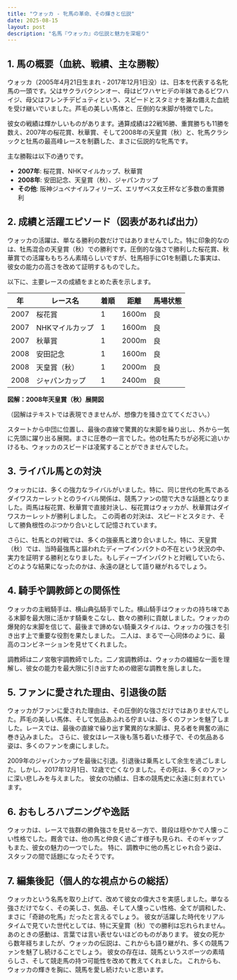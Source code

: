 ```yaml
---
title: "ウォッカ - 牝馬の革命、その輝きと伝説"
date: 2025-08-15
layout: post
description: "名馬『ウォッカ』の伝説と魅力を深堀り"
---
```


## 1. 馬の概要（血統、戦績、主な勝鞍）

ウォッカ（2005年4月21日生まれ - 2017年12月1日没）は、日本を代表する名牝馬の一頭です。父はサクラバクシンオー、母はビワハヤヒデの半妹であるビワハイジ、母父はフレンチデピュティという、スピードとスタミナを兼ね備えた血統を受け継いでいました。芦毛の美しい馬体と、圧倒的な末脚が特徴でした。

彼女の戦績は輝かしいものがあります。通算成績は22戦16勝、重賞勝ちも11勝を数え、2007年の桜花賞、秋華賞、そして2008年の天皇賞（秋）と、牝馬クラシックと牡馬の最高峰レースを制覇した、まさに伝説的な牝馬です。

主な勝鞍は以下の通りです。

* **2007年**: 桜花賞、NHKマイルカップ、秋華賞
* **2008年**: 安田記念、天皇賞（秋）、ジャパンカップ
* **その他**: 阪神ジュベナイルフィリーズ、エリザベス女王杯など多数の重賞勝利


## 2. 成績と活躍エピソード（図表があれば出力）

ウォッカの活躍は、単なる勝利の数だけではありませんでした。特に印象的なのは、牡馬混合の天皇賞（秋）での勝利です。圧倒的な強さで勝利した桜花賞、秋華賞での活躍ももちろん素晴らしいですが、牡馬相手にG1を制覇した事実は、彼女の能力の高さを改めて証明するものでした。

以下に、主要レースの成績をまとめた表を示します。

| 年 | レース名          | 着順 | 距離 | 馬場状態 |
|---|-----------------|-----|-----|-------|
| 2007 | 桜花賞            | 1   | 1600m| 良     |
| 2007 | NHKマイルカップ    | 1   | 1600m| 良     |
| 2007 | 秋華賞            | 1   | 2000m| 良     |
| 2008 | 安田記念          | 1   | 1600m| 良     |
| 2008 | 天皇賞（秋）      | 1   | 2000m| 良     |
| 2008 | ジャパンカップ     | 1   | 2400m| 良     |


**図解：2008年天皇賞（秋）展開図**

（図解はテキストでは表現できませんが、想像力を掻き立ててください。）

スタートから中団に位置し、最後の直線で驚異的な末脚を繰り出し、外から一気に先頭に躍り出る展開。まさに圧巻の一言でした。他の牡馬たちが必死に追いかけるも、ウォッカのスピードは凌駕することができませんでした。


## 3. ライバル馬との対決

ウォッカには、多くの強力なライバルがいました。特に、同じ世代の牝馬であるダイワスカーレットとのライバル関係は、競馬ファンの間で大きな話題となりました。両馬は桜花賞、秋華賞で直接対決し、桜花賞はウォッカが、秋華賞はダイワスカーレットが勝利しました。  この両者の対決は、スピードとスタミナ、そして勝負根性のぶつかり合いとして記憶されています。

さらに、牡馬との対戦では、多くの強豪馬と渡り合いました。特に、天皇賞（秋）では、当時最強馬と謳われたディープインパクトの不在という状況の中、実力を証明する勝利となりました。もしディープインパクトと対戦していたら、どのような結果になったのかは、永遠の謎として語り継がれるでしょう。


## 4. 騎手や調教師との関係性

ウォッカの主戦騎手は、横山典弘騎手でした。横山騎手はウォッカの持ち味である末脚を最大限に活かす騎乗をこなし、数々の勝利に貢献しました。ウォッカの爆発的な末脚を信じて、最後まで諦めない騎乗スタイルは、ウォッカの強さを引き出す上で重要な役割を果たしました。  二人は、まるで一心同体のように、最高のコンビネーションを見せてくれました。

調教師は二ノ宮敬宇調教師でした。二ノ宮調教師は、ウォッカの繊細な一面を理解し、彼女の能力を最大限に引き出すための緻密な調教を施しました。


## 5. ファンに愛された理由、引退後の話

ウォッカがファンに愛された理由は、その圧倒的な強さだけではありませんでした。芦毛の美しい馬体、そして気品あふれる佇まいは、多くのファンを魅了しました。レースでは、最後の直線で繰り出す驚異的な末脚は、見る者を興奮の渦に巻き込みました。  さらに、彼女はレース後も落ち着いた様子で、その気品ある姿は、多くのファンを虜にしました。

2009年のジャパンカップを最後に引退。引退後は乗馬として余生を過ごしました。しかし、2017年12月1日、12歳で亡くなりました。その死は、多くのファンに深い悲しみを与えました。  彼女の功績は、日本の競馬史に永遠に刻まれています。


## 6. おもしろハプニングや逸話

ウォッカは、レースで抜群の勝負強さを見せる一方で、普段は穏やかで人懐っこい性格でした。厩舎では、他の馬と仲良く過ごす様子も見られ、そのギャップもまた、彼女の魅力の一つでした。  特に、調教中に他の馬とじゃれ合う姿は、スタッフの間で話題になったそうです。


## 7. 編集後記（個人的な視点からの総括）

ウォッカという名馬を取り上げて、改めて彼女の偉大さを実感しました。単なる強さだけでなく、その美しさ、気品、そして人懐っこい性格、全てが調和した、まさに「奇跡の牝馬」だったと言えるでしょう。  彼女が活躍した時代をリアルタイムで見ていた世代としては、特に天皇賞（秋）での勝利は忘れられません。あのときの感動は、言葉では言い表せないほどのものがあります。  彼女の死から数年経ちましたが、ウォッカの伝説は、これからも語り継がれ、多くの競馬ファンを魅了し続けることでしょう。  彼女の存在は、競馬というスポーツの素晴らしさ、そして競走馬の持つ可能性を改めて教えてくれました。  これからも、ウォッカの輝きを胸に、競馬を愛し続けたいと思います。
